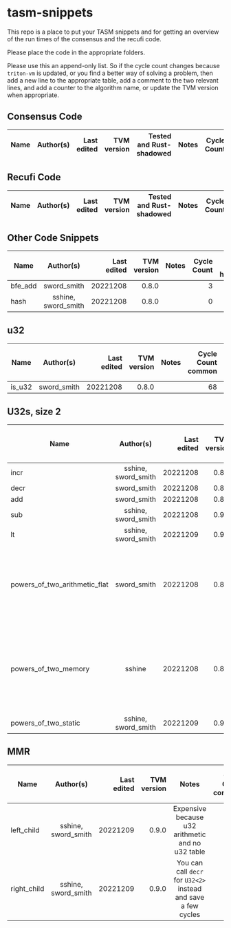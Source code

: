 # tasm-snippets

This repo is a place to put your TASM snippets and for getting an overview of the run times of the consensus and the recufi code.

Please place the code in the appropriate folders.

Please use this an append-only list. So if the cycle count changes because `triton-vm` is updated, or you find a better way of solving a problem,
then add a new line to the appropriate table, add a comment to the two relevant lines, and add a counter to the algorithm name, or update the
TVM version when appropriate.

## Consensus Code
| Name | Author(s) | Last edited | TVM version | Tested and Rust-shadowed | Notes | Cycle Count |
| ---- | :-------: | ----------: | ----------: | -----------------------: | :---: | ----------: |

## Recufi Code
| Name | Author(s) | Last edited | TVM version | Tested and Rust-shadowed | Notes | Cycle Count |
| ---- | :-------: | ----------: | ----------: | -----------------------: | :---: | ----------: |

## Other Code Snippets
| Name    |      Author(s)      | Last edited | TVM version | Notes | Cycle Count | Hash table height |
| ------- | :-----------------: | ----------: | ----------: | :---: | ----------: | ----------------: |
| bfe_add |     sword_smith     |    20221208 |       0.8.0 |       |           3 |                 0 |
| hash    | sshine, sword_smith |    20221208 |       0.8.0 |       |           0 |                 9 |

## u32
| Name   |  Author(s)  | Last edited | TVM version | Notes | Cycle Count common | Cycle Count worst-case | Hash table height |
| ------ | :---------: | ----------: | ----------: | :---: | -----------------: | ---------------------: | ----------------: |
| is_u32 | sword_smith |    20221208 |       0.8.0 |       |                 68 |                     68 |                 0 |

## U32s, size 2
| Name                          |      Author(s)      | Last edited | TVM version |                                   Notes                                    | Cycle Count common | Cycle Count worst-case | Hash table height |
| ----------------------------- | :-----------------: | ----------: | ----------: | :------------------------------------------------------------------------: | -----------------: | ---------------------: | ----------------: |
| incr                          | sshine, sword_smith |    20221208 |       0.8.0 |                                                                            |                  8 |                     20 |                 0 |
| decr                          |     sword_smith     |    20221208 |       0.8.0 |                                                                            |                  8 |                     20 |                 0 |
| add                           |     sword_smith     |    20221208 |       0.8.0 |                                                                            |                150 |                    158 |                 0 |
| sub                           | sshine, sword_smith |    20221208 |       0.9.0 |                                                                            |                 84 |                     92 |                 0 |
| lt                            | sshine, sword_smith |    20221209 |       0.9.0 |                                                                            |                154 |                    311 |                 0 |
| powers_of_two_arithmetic_flat |     sword_smith     |    20221208 |       0.8.0 | Adds 17 to cycle count for each increment of the exponent. Range: 11-1090  |                563 |                   1090 |                 0 |
| powers_of_two_memory          |       sshine        |    20221208 |       0.8.0 | Assumes bounded input, writes table to memory, exp >= 32 => +3 cycle count |                177 |                    180 |                 0 |
| powers_of_two_static          | sshine, sword_smith |    20221209 |       0.9.0 |                                                                            |                264 |                    264 |                 0 |

## MMR
| Name        |      Author(s)      | Last edited | TVM version |                             Notes                              | Cycle Count common | Cycle Count worst-case | Hash table height |
| ----------- | :-----------------: | ----------: | ----------: | :------------------------------------------------------------: | -----------------: | ---------------------: | ----------------: |
| left_child  | sshine, sword_smith |    20221209 |       0.9.0 |       Expensive because u32 arithmetic and no u32 table        |                354 |                    354 |                 0 |
| right_child | sshine, sword_smith |    20221209 |       0.9.0 | You can call `decr` for `U32<2>` instead and save a few cycles |                 10 |                     22 |                 0 |
